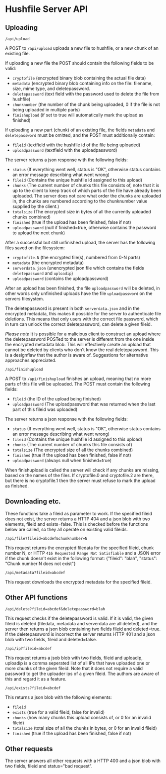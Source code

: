 Hushfile Server API
====================

Uploading
---------
	/api/upload
A POST to <code>/api/upload</code> uploads a new file to hushfile, or a new chunk of an existing file. 

If uploading a new file the POST should contain the following fields to be valid:
- <code>cryptofile</code> (encrypted binary blob containing the actual file data)
- <code>metadata</code> (encrypted binary blob containing info on the file: filename, size, mime type, and deletepassword.
- <code>deletepassword</code> (text field with the password used to delete the file from hushfile)
- <code>chunknumber</code> (the number of the chunk being uploaded, 0 if the file is not being uploaded in multiple parts)
- <code>finishupload</code> (if set to true will automatically mark the upload as finished)

If uploading a new part (chunk) of an existing file, the fields <code>metadata</code> and <code>deletepassword</code> must be omitted, and the POST must additionally contain:
- <code>fileid</code> (textfield with the hushfile id of the file being uploaded)
- <code>uploadpassword</code> (textfield with the uploadpassword)


The server returns a json response with the following fields: 
- <code>status</code> (If everything went well, status is "OK", otherwise status contains an error message describing what went wrong)
- <code>fileid</code> (Contains the unique hushfile id assigned to this upload)
- <code>chunks</code> (The current number of chunks this file consists of, note that it is up to the client to keep track of which parts of the file have already been uploaded. The server does not care what order the chunks are uploaded in, the chunks are numbered according to the chunknumber value supplied by the client.)
- <code>totalsize</code> (The encrypted size in bytes of all the currently uploaded chunks combined)
- <code>finished</code> (true if the upload has been finished, false if not)
- <code>uploadpassword</code> (null if finished=true, otherwise contains the password to upload the next chunk)

After a successful but still unfinished upload, the server has the following files saved on the filesystem:
- <code>cryptofile.N</code> (the encrypted file(s), numbered from 0-N parts)
- <code>metadata</code> (the encrypted metadata)
- <code>serverdata.json</code> (unencrypted json file which contains the fields <code>deletepassword</code> and <code>uploadip</code>)
- <code>uploadpassword</code> (contains the uploadpassword)

After an upload has been finished, the file <code>uploadpassword</code> will be deleted, in other words only unfinished uploads have the file <code>uploadpassword</code> on the servers filesystem.

The deletepassword is present in both <code>serverdata.json</code> and in the encrypted metadata, this makes it possible for the server to authenticate file deletions. This means that only users with the correct file password, which in turn can unlock the correct deletepassword, can delete a given fileid.

*Please note* It is possible for a malicious client to construct an upload where the deletepassword POSTed to the server is different from the one inside the encrypted metadata blob. This will effectively create an upload that cannot be deleted by clients who don't know the real deletepassword. This is a designflaw that the author is aware of. Suggestions for alternative approaches appreciated.

	/api/finishupload
A POST to <code>/api/finishupload</code> finishes an upload, meaning that no more parts of this file will be uploaded. The POST must contain the following fields:
- <code>fileid</code> (the ID of the upload being finished)
- <code>uploadpassword</code> (The uploadpassword that was returned when the last part of this fileid was uploaded)

The server returns a json response with the following fields: 
- <code>status</code> (If everything went well, status is "OK", otherwise status contains an error message describing what went wrong)
- <code>fileid</code> (Contains the unique hushfile id assigned to this upload) 
- <code>chunks</code> (The current number of chunks this file consists of)
- <code>totalsize</code> (The encrypted size of all the chunks combined)
- <code>finished</code> (true if the upload has been finished, false if not)
- <code>uploadpassword</code> (always null when finished=true)

When finishupload is called the server will check if any chunks are missing, based on the names of the files. If cryptofile.0 and cryptofile.2 are there, but there is no cryptofile.1 then the server must refuse to mark the upload as finished.

Downloading etc.
----------------
These functions take a fileid as parameter to work. If the specified fileid does not exist, the server returns a HTTP 404 and a json blob with two elements, fileid and exists=false. This is checked before the functions below are called, so they all operate on existing valid fileids.

	/api/file?fileid=abcdef&chunknumber=N
This request returns the encrypted filedata for the specified fileid, chunk number N, or HTTP <code>416 Requested Range Not Satisfiable</code> and a JSON error if the chunk doesn't exist in the following format: {"fileid": "blah", "status": "Chunk number N does not exist"}

	/api/metadata?fileid=abcdef
This request downloads the encrypted metadata for the specified fileid.

Other API functions
--------------------
	/api/delete?fileid=abcdef&deletepassword=blah
This request checks if the deletepassword is valid. If it is valid, the given fileid is deleted (filedata, metadata and serverdata are all deleted), and the server then returns a json blob containing two fields fileid and deleted=true. If the deletepassword is incorrect the server returns HTTP 401 and a json blob with two fields, fileid and deleted=false.

	/api/ip?fileid=abcdef
This request returns a jsob blob with two fields, fileid and uploadip, uploadip is a comma seperated list of all IPs that have uploaded one or more chunks of the given fileid. Note that it does not require a valid password to get the uploader ips of a given fileid. The authors are aware of this and regard it as a feature.

	/api/exists?fileid=abcdef
This returns a json blob with the following elements:
- <code>fileid</code>
- <code>exists</code> (true for a valid fileid, false for invalid)
- <code>chunks</code> (how many chunks this upload consists of, or 0 for an invalid fileid)
- <code>totalsize</code> (total size of all the chunks in bytes, or 0 for an invalid fileid)
- <code>finished</code> (true if the upload has been finished, false if not)


Other requests
---------------
The server answers all other requests with a HTTP 400 and a json blob with two fields, fileid and status="bad request".

